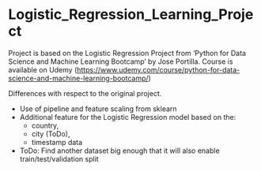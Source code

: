 # Logistic_Regression_Learning_Project
Project is based on the Logistic Regression Project from ‘Python for Data Science and Machine Learning Bootcamp’ by Jose Portilla. 
Course is available on Udemy (https://www.udemy.com/course/python-for-data-science-and-machine-learning-bootcamp/)

Differences with respect to the original project.
* Use of pipeline and feature scaling from sklearn
* Additional feature for the Logistic Regression model based on the:
    * country,
    * city (ToDo),
    * timestamp data
* ToDo: Find another dataset big enough that it will also enable train/test/validation split
 
